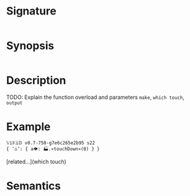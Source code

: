 # Signature
```vikid-signature
```

# Synopsis
```vikid-synopsis
```

# Description
TODO: Explain the function overload and parameters `make`, `which touch`, `output`

# Example
```vikid-script
𝕍i𝕂i𝔻 v0.7-750-g7e6c265e2b95 s22
{ ‘⌂’: { a👁: 🏭.«touchDown»(0) } }
```


[related...](which touch)

# Semantics